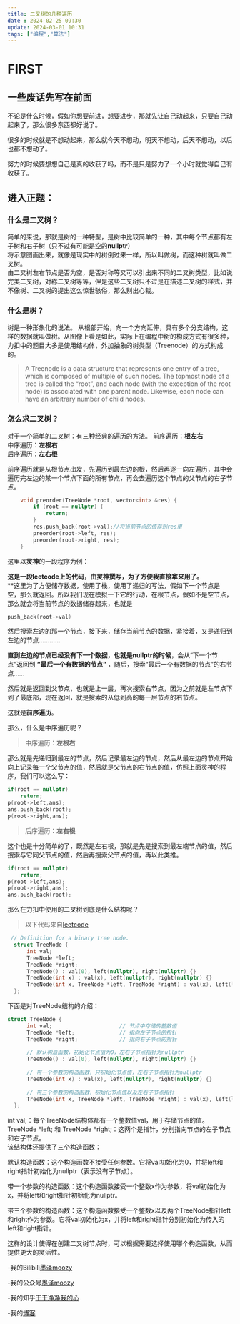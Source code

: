 ```yaml
---
title: 二叉树的几种遍历
date : 2024-02-25 09:30
update: 2024-03-01 10:31 
tags: ["编程","算法"]
---
```


# FIRST 

## 一些废话先写在前面  

不论是什么时候，假如你想要前进，想要进步，那就先让自己动起来，只要自己动起来了，那么很多东西都好说了。   

很多的时候就是不想动起来，那么就今天不想动，明天不想动，后天不想动，以后也都不想动了。  

努力的时候要想想自己是真的收获了吗，而不是只是努力了一个小时就觉得自己有收获了。  

进入正题：
----

### 什么是二叉树？  
 
简单的来说，那就是树的一种特型，是树中比较简单的一种，其中每个节点都有左子树和右子树（只不过有可能是空的**nullptr**）  
将示意图画出来，就像是现实中的树倒过来一样，所以叫做树，而这种树就叫做二叉树。  
由二叉树左右节点是否为空，是否对称等又可以引出来不同的二叉树类型，比如说完美二叉树，对称二叉树等等，但是这些二叉树只不过是在描述二叉树的样式，并不像树、二叉树的提出这么惊世骇俗，那么别出心裁。  

### 什么是树？
树是一种形象化的说法。
从根部开始，向一个方向延伸，具有多个分支结构，这样的数据就叫做树。从图像上看是如此，实际上在编程中树的构成方式有很多种，力扣中的题目大多是使用结构体，外加抽象的树类型（Treenode）的方式构成的。  

>A Treenode is a data structure that represents one entry of a tree, which is composed of multiple of such nodes.
The topmost node of a tree is called the “root”, and each node (with the exception of the root node) is associated with one parent node. Likewise, each node can have an arbitrary number of child nodes.   



### 怎么求二叉树？  

对于一个简单的二叉树：有三种经典的遍历的方法。
前序遍历：**根左右**   
中序遍历：**左根右**    
后序遍历：**左右根**   

前序遍历就是从根节点出发，先遍历到最左边的根，然后再逐一向左遍历，其中会遍历完左边的某一个节点下面的所有节点，再会去遍历这个节点的父节点的右子节点。
``` C++  
    void preorder(TreeNode *root, vector<int> &res) {
        if (root == nullptr) {
            return;
        }
        res.push_back(root->val);//将当前节点的值存到res里
        preorder(root->left, res);
        preorder(root->right, res);
    }
```
这里以**灵神**的一段程序为例：  

**这是一段leetcode上的代码，由灵神撰写，为了方便我直接拿来用了。**  
**这里为了方便储存数据，使用了栈，使用了递归的写法，假如下一个节点是空，那么就返回。所以我们现在模拟一下它的行动，在根节点，假如不是空节点，那么就会将当前节点的数据储存起来，也就是
```C++
push_back(root->val)
```
然后搜索左边的那一个节点，接下来，储存当前节点的数据，紧接着，又是递归到左边的节点…………  

**直到左边的节点已经没有下一个数据，也就是nullptr的时候**，会从“下一个节点”返回到 **“最后一个有数据的节点”** ，随后，搜索“最后一个有数据的节点”的右节点……  

然后就是返回到父节点，也就是上一层，再次搜索右节点，因为之前就是左节点下到了最底部，现在返回，就是搜索的从低到高的每一层节点的右节点。  

这就是**前序遍历**。  

那么，什么是中序遍历呢？  

>中序遍历：**左根右**  

那么就是先递归到最左的节点，然后记录最左边的节点，然后从最左边的节点开始向上记录每一个父节点的值，然后就是父节点的右节点的值，仿照上面灵神的程序，我们可以这么写：  

```C++
if(root == nullptr)
    return;
p(root->left,ans);
ans.push_back(root);
p(root->right,ans);
```  

>后序遍历：**左右根**  

这个也是十分简单的了，既然是左右根，那就是先是搜索到最左端节点的值，然后搜索与它同父节点的值，然后再搜索父节点的值，再以此类推。  

```C++
if(root == nullptr)
    return;
p(root->left,ans);
p(root->right,ans);
ans.push_back(root);
```  

那么在力扣中使用的二叉树到底是什么结构呢？
>以下代码来自[leetcode](leetcode.com)  

```C++ 
 // Definition for a binary tree node.
  struct TreeNode {
      int val;
      TreeNode *left;
      TreeNode *right;
      TreeNode() : val(0), left(nullptr), right(nullptr) {}
      TreeNode(int x) : val(x), left(nullptr), right(nullptr) {}
      TreeNode(int x, TreeNode *left, TreeNode *right) : val(x), left(left), right(right) {}
  };
```
下面是对TreeNode结构的介绍：

```C++
struct TreeNode {  
      int val;                     // 节点中存储的整数值  
      TreeNode *left;              // 指向左子节点的指针  
      TreeNode *right;             // 指向右子节点的指针  
  
      // 默认构造函数，初始化节点值为0，左右子节点指针为nullptr  
      TreeNode() : val(0), left(nullptr), right(nullptr) {}  
  
      // 带一个参数的构造函数，只初始化节点值，左右子节点指针为nullptr  
      TreeNode(int x) : val(x), left(nullptr), right(nullptr) {}  
  
      // 带三个参数的构造函数，初始化节点值以及左右子节点指针  
      TreeNode(int x, TreeNode *left, TreeNode *right) : val(x), left(left), right(right) {}  
  };
```
int val;：每个TreeNode结构体都有一个整数值val，用于存储节点的值。  
TreeNode *left; 和 TreeNode *right;：这两个是指针，分别指向节点的左子节点和右子节点。  
该结构体还提供了三个构造函数：  

默认构造函数：这个构造函数不接受任何参数。它将val初始化为0，并将left和right指针初始化为nullptr（表示没有子节点）。  

带一个参数的构造函数：这个构造函数接受一个整数x作为参数，将val初始化为x，并将left和right指针初始化为nullptr。  

带三个参数的构造函数：这个构造函数接受一个整数x以及两个TreeNode指针left和right作为参数。它将val初始化为x，并将left和right指针分别初始化为传入的left和right指针。  

这样的设计使得在创建二叉树节点时，可以根据需要选择使用哪个构造函数，从而提供更大的灵活性。  

-我的Bilibili[墨泽moozy]( https://space.bilibili.com/441318523 "欢迎您！")  

-我的公众号[墨泽moozy](#hellomoozy)  

-我的知乎[干干净净我的心](https://www.zhihu.com/people/gan-gan-jing-jing-51-90 "欢迎关注")

-我的[博客](https://moze-max.github.io "欢迎到访！")










